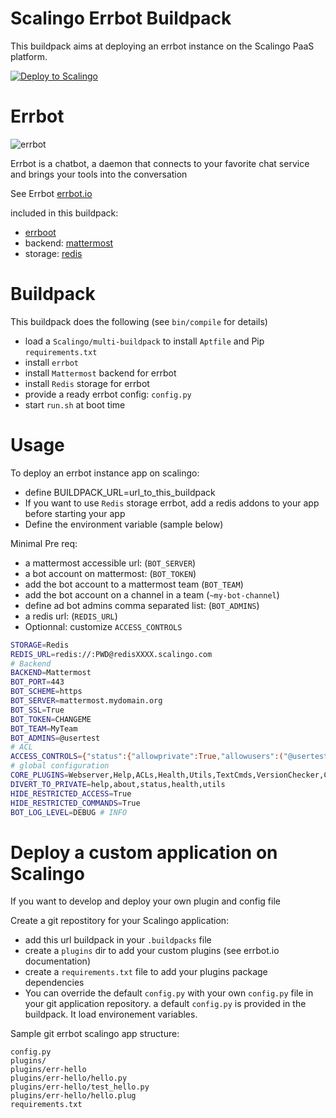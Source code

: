 # Scalingo Errbot Buildpack

This buildpack aims at deploying an errbot instance on the Scalingo PaaS platform.

[![Deploy to Scalingo](https://cdn.scalingo.com/deploy/button.svg)](https://my.scalingo.com/deploy?source=https://github.com/pli01/scalingo-errbot-buildpack#main)

# Errbot

![errbot](https://errbot.readthedocs.io/en/latest/_static/errbot.png)

Errbot is a chatbot, a daemon that connects to your favorite chat service and brings your tools into the conversation

See Errbot [errbot.io](http://errbot.io)

included in this buildpack:
- [errboot](https://github.com/errbotio/errbot/)
- backend: [mattermost](https://github.com/errbotio/err-backend-mattermost)
- storage: [redis](https://github.com/errbotio/err-storage-redis)

# Buildpack

This buildpack does the following (see `bin/compile` for details)

- load a `Scalingo/multi-buildpack` to install `Aptfile` and Pip `requirements.txt`
- install `errbot`
- install `Mattermost` backend for errbot
- install `Redis` storage for errbot
- provide a ready errbot config: `config.py`
- start `run.sh` at boot time

# Usage

To deploy an errbot instance app on scalingo:
- define BUILDPACK_URL=url_to_this_buildpack
- If you want to use `Redis` storage errbot, add a redis addons to your app before starting your app
- Define the environment variable (sample below)

Minimal Pre req: 
- a mattermost accessible url: (`BOT_SERVER`)
- a bot account on mattermost: (`BOT_TOKEN`)
- add the bot account to a mattermost team (`BOT_TEAM`)
- add the bot account on a channel in a team (`~my-bot-channel`)
- define ad bot admins comma separated list: (`BOT_ADMINS`)
- a redis url: (`REDIS_URL`)
- Optionnal: customize `ACCESS_CONTROLS`

```bash
STORAGE=Redis
REDIS_URL=redis://:PWD@redisXXXX.scalingo.com
# Backend
BACKEND=Mattermost
BOT_PORT=443
BOT_SCHEME=https
BOT_SERVER=mattermost.mydomain.org
BOT_SSL=True
BOT_TOKEN=CHANGEME
BOT_TEAM=MyTeam
BOT_ADMINS=@usertest
# ACL
ACCESS_CONTROLS={"status":{"allowprivate":True,"allowusers":("@usertest")},"about":{"allowrooms":("~my-bot-channel")},"uptime":{"allowusers":("@usertest")},"help":{"allowrooms":("~my-bot-channel")},"helo":{"allowrooms":("~my-bot-channel")},"betaservices":{"allowrooms":("~my-bot-channel")}}
# global configuration
CORE_PLUGINS=Webserver,Help,ACLs,Health,Utils,TextCmds,VersionChecker,CommandNotFoundFilter,Plugins
DIVERT_TO_PRIVATE=help,about,status,health,utils
HIDE_RESTRICTED_ACCESS=True
HIDE_RESTRICTED_COMMANDS=True
BOT_LOG_LEVEL=DEBUG # INFO
```

# Deploy a custom application on Scalingo
If you want to develop and deploy your own plugin and config file

Create a git repostitory for your Scalingo application:

- add this url buildpack in your `.buildpacks` file
- create a `plugins` dir to add your custom plugins (see errbot.io documentation)
- create a `requirements.txt` file to add your plugins package dependencies
- You can override the default `config.py` with your own `config.py` file in your git application repository. a default `config.py` is provided in the buildpack. It load environement variables. 

Sample git errbot scalingo app structure:
```
config.py
plugins/
plugins/err-hello
plugins/err-hello/hello.py
plugins/err-hello/test_hello.py
plugins/err-hello/hello.plug
requirements.txt
```
